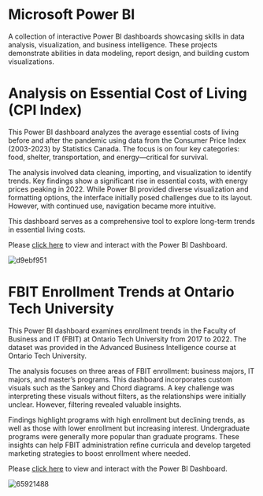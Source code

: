 # Microsoft Power BI
A collection of interactive Power BI dashboards showcasing skills in data analysis, visualization, and business intelligence. These projects demonstrate abilities in data modeling, report design, and building custom visualizations.

# Analysis on Essential Cost of Living (CPI Index)
This Power BI dashboard analyzes the average essential costs of living before and after the pandemic using data from the Consumer Price Index (2003-2023) by Statistics Canada. The focus is on four key categories: food, shelter, transportation, and energy—critical for survival.

The analysis involved data cleaning, importing, and visualization to identify trends. Key findings show a significant rise in essential costs, with energy prices peaking in 2022. While Power BI provided diverse visualization and formatting options, the interface initially posed challenges due to its layout. However, with continued use, navigation became more intuitive.

This dashboard serves as a comprehensive tool to explore long-term trends in essential living costs.

Please [click here](https://app.powerbi.com/view?r=eyJrIjoiYmQ1YzgxMGYtOWI3My00MmI1LWE3YWItOWQyNDM4NmY1YTBmIiwidCI6IjUxY2NhMGUxLTJkNWEtNGQxYi1hYTlhLWRkYWFhNzhhZWVjMiJ9) to view and interact with the Power BI Dashboard. 

![d9ebf951](https://github.com/user-attachments/assets/8f9d47fa-9b12-4d71-9a8e-38e4b99aeb67)


# FBIT Enrollment Trends at Ontario Tech University
This Power BI dashboard examines enrollment trends in the Faculty of Business and IT (FBIT) at Ontario Tech University from 2017 to 2022. The dataset was provided in the Advanced Business Intelligence course at Ontario Tech University.

The analysis focuses on three areas of FBIT enrollment: business majors, IT majors, and master’s programs. This dashboard incorporates custom visuals such as the Sankey and Chord diagrams. A key challenge was interpreting these visuals without filters, as the relationships were initially unclear. However, filtering revealed valuable insights.

Findings highlight programs with high enrollment but declining trends, as well as those with lower enrollment but increasing interest. Undergraduate programs were generally more popular than graduate programs. These insights can help FBIT administration refine curricula and develop targeted marketing strategies to boost enrollment where needed.

Please [click here](https://app.fabric.microsoft.com/view?r=eyJrIjoiZTBiMzg5NDctZTlkNi00NzBhLTkxNTgtMjQyOTRjZTdmN2ZiIiwidCI6IjUxY2NhMGUxLTJkNWEtNGQxYi1hYTlhLWRkYWFhNzhhZWVjMiJ9) to view and interact with the Power BI Dashboard.

![65921488](https://github.com/user-attachments/assets/0a2cace1-fc6f-4774-af0e-faaa3e8a006e)

